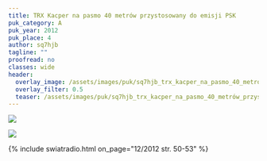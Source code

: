 ```yaml
---
title: TRX Kacper na pasmo 40 metrów przystosowany do emisji PSK
puk_category: A
puk_year: 2012
puk_place: 4
author: sq7hjb
tagline: ""
proofread: no
classes: wide
header:
  overlay_image: /assets/images/puk/sq7hjb_trx_kacper_na_pasmo_40_metrów_przystosowany_do_emisji_psk.jpg
  overlay_filter: 0.5
  teaser: /assets/images/puk/sq7hjb_trx_kacper_na_pasmo_40_metrów_przystosowany_do_emisji_psk.jpg
---
```






 



![](assets/data/img/projects/2012-4-0.jpg) 


![](assets/img/work-in-progress.jpg) 


{% include swiatradio.html on_page="12/2012 str. 50-53" %}

 





 



